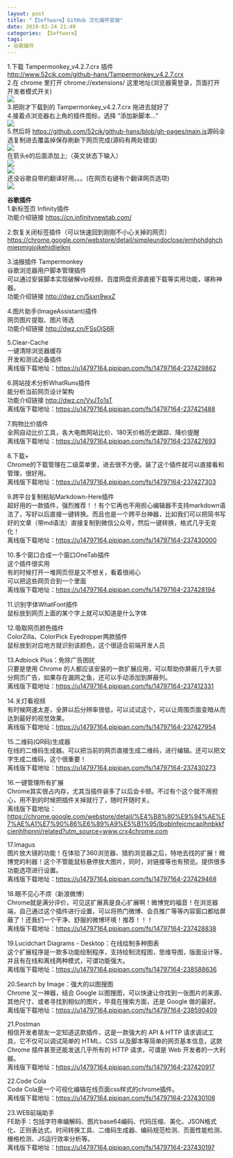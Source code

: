 ```yaml
---
layout: post
title: "【Software】GitHub 汉化插件安装"
date: 2019-02-24 21:49
categories: 【Software】
tags:
- 谷歌插件
---
```

1.下载 Tampermonkey_v4.2.7.crx 插件  
<http://www.52cik.com/github-hans/Tampermonkey_v4.2.7.crx>  
2.在 chrome 里打开 chrome://extensions/ 这里地址(浏览器需登录，页面打开开发者模式开关)  
![](http://a4.qpic.cn/psb?/57f6398e-db93-428d-8871-6d2527ad188f/CfMnXR9K2C50JAZqD09KAae3nG5YRvqEDCrR9wTdsM8!/b/dL8AAAAAAAAA&ek=1&kp=1&pt=0&bo=KgInAQAAAAADEDs!&tl=1&su=0250883697&tm=1553403600&sce=0-12-12&rf=2-9)  
3.把刚才下载到的 Tampermonkey_v4.2.7.crx 拖进去就好了  
4.接着点浏览器右上角的插件图标，选择 “添加新脚本...”  
![](http://a3.qpic.cn/psb?/57f6398e-db93-428d-8871-6d2527ad188f/JKTEOEi*paGKt2g00iOaGJLD.yvimSG.VqB8..Hvg.M!/b/dL4AAAAAAAAA&ek=1&kp=1&pt=0&bo=KgInAQAAAAADEDs!&tl=1&su=010322961&tm=1553403600&sce=0-12-12&rf=2-9)  
5.然后将 <https://github.com/52cik/github-hans/blob/gh-pages/main.js>源码全选复制进去覆盖掉保存刷新下网页完成(源码有两处错误)  
![](http://a3.qpic.cn/psb?/57f6398e-db93-428d-8871-6d2527ad188f/gaxqdnlqhbp0G.B7L.8DkWdhGUWvVadrkdaNIBUoKwY!/b/dL4AAAAAAAAA&ek=1&kp=1&pt=0&bo=KgIoAQAAAAADEDQ!&tl=1&su=0162232145&tm=1553403600&sce=0-12-12&rf=2-9)  
在箭头e的后面添加上;（英文状态下输入）  
![](http://a3.qpic.cn/psb?/57f6398e-db93-428d-8871-6d2527ad188f/Y5.rb24m.1irT.yimy5B1q4XJKlqqDgvvfpZt3H5IQo!/b/dLYAAAAAAAAA&ek=1&kp=1&pt=0&bo=KgInAQAAAAADEDs!&tl=1&su=0153017089&tm=1553403600&sce=0-12-12&rf=2-9)  
![](http://a1.qpic.cn/psb?/57f6398e-db93-428d-8871-6d2527ad188f/b5nUsMPPmw1UTxO*ZV7WMRLzeqboPOHDLzOoNZ62JDY!/b/dLgAAAAAAAAA&ek=1&kp=1&pt=0&bo=KgInAQAAAAADEDs!&tl=1&su=0168626897&tm=1553403600&sce=0-12-12&rf=2-9)  
还没谷歌自带的翻译好用。。。(在网页右键有个翻译网页选项)  
![](http://a4.qpic.cn/psb?/57f6398e-db93-428d-8871-6d2527ad188f/T*fcWwq.wlIBm27dNR1i1UzfgKj0IKxn0twVC2r*d90!/b/dL8AAAAAAAAA&ek=1&kp=1&pt=0&bo=KgInAQAAAAADEDs!&tl=1&su=0254988353&tm=1553403600&sce=0-12-12&rf=2-9)  



**谷歌插件**  
1.新标签页 Infinity插件  
功能介绍链接 <https://cn.infinitynewtab.com/>  

2.恢复关闭标签插件（可以快速回到刚刚不小心关掉的网页）  
<https://chrome.google.com/webstore/detail/simpleundoclose/emhohdghchmjepmigjojkehidlielknj>  

3.油猴插件 Tampermonkey  
谷歌浏览器用户脚本管理插件  
可以通过安装脚本实现破解vip视频、百度网盘资源直接下载等实用功能，堪称神器。  
功能介绍链接 <http://dwz.cn/5sxn9wxZ>  

4.图片助手(ImageAssistant)插件  
网页图片提取、图片筛选  
功能介绍链接 <http://dwz.cn/FSsOjS6R>  

5.Clear-Cache  
一键清除浏览器缓存  
开发和测试必备插件  
离线版下载地址：<https://u14797164.pipipan.com/fs/14797164-237429862>  

6.网站技术分析WhatRuns插件  
能分析当前网页设计架构  
功能介绍链接 <http://dwz.cn/VvJTo1sT>  
离线版下载地址：<https://u14797164.pipipan.com/fs/14797164-237421488>  

7.购物比价插件  
全网自动比价工具，各大电商网站比价、180天价格历史跟踪、降价提醒  
离线版下载地址：<https://u14797164.pipipan.com/fs/14797164-237427693>  

8.下载+  
Chrome的下载管理在二级菜单里，进去很不方便。装了这个插件就可以直接看和管理，很好用。  
离线版下载地址：<https://u14797164.pipipan.com/fs/14797164-237427303>  

9.跨平台复制粘贴Markdown-Here插件  
超好用的一款插件，强烈推荐！！有个它再也不用担心编辑器不支持markdown语法了，写好以后直接一键转换。而且也是一个跨平台神器，比如我们可以把简书写好的文章（带md语法）直接复制到微信公众号，然后一键转换，格式几乎无变化！  
离线版下载地址：<https://u14797164.pipipan.com/fs/14797164-237430000>  

10.多个窗口合成一个窗口OneTab插件  
这个插件很实用  
有的时候打开一堆网页但是又不想关，看着很闹心  
可以把这些网页合到一个里面  
离线版下载地址：<https://u14797164.pipipan.com/fs/14797164-237428194>  

11.识别字体WhatFont插件  
鼠标放到网页上面的某个字上就可以知道是什么字体  

12.吸取网页颜色插件  
ColorZilla、ColorPick Eyedropper两款插件  
鼠标放到对应地方就识别该颜色，这个很适合前端开发人员  

13.Adblock Plus：免除广告困扰  
只要是使用 Chrome 的人都应该安装的一款扩展应用，可以帮助你屏蔽几乎大部分网页广告，如果存在漏网之鱼，还可以手动添加到屏蔽列。  
离线版下载地址：<https://u14797164.pipipan.com/fs/14797164-237412331>  

14.关灯看视频  
有时候网速太差，全屏以后分辨率很低，可以试试这个，可以让周围页面变暗从而达到最好的视觉效果。  
离线版下载地址：<https://u14797164.pipipan.com/fs/14797164-237427954>  

15.二维码(QR码)生成器  
在线的二维码生成器。可以把当前的网页直接生成二维码，进行编辑。还可以把文字生成二维码，这个很重要！  
离线版下载地址：<https://u14797164.pipipan.com/fs/14797164-237430273>  

16.一键管理所有扩展  
Chrome其实很占内存，尤其当插件装多了以后会卡顿。不过有个这个就不用担心，用不到的时候把插件关掉就行了，随时开随时关。  
离线版下载地址：<https://chrome.google.com/webstore/detail/%E4%B8%80%E9%94%AE%E7%AE%A1%E7%90%86%E6%89%A9%E5%B1%95/lboblnfejcmcaplhnbkkfcienhlhpnni/related?utm_source=www.crx4chrome.com>  

17.Imagus  
图片放大镜的功能！在体验了360浏览器、猎豹浏览器之后，特地去找的扩展！微博党的利器！这个不管能鼠标悬停放大图片，同时，对链接等也有预览。提供很多功能选项进行设置。  
离线版下载地址：<https://u14797164.pipipan.com/fs/14797164-237429468>  

18.眼不见心不烦（新浪微博）  
Chrome就是满分评价，可见这扩展真是良心扩展啊！微博党的福音！在浏览器端，自己通过这个插件进行设置，可以将热门微博、会员推广等等内容窗口都给屏蔽了！还我们一个干净、舒服的微博环境！推荐！！！  
离线版下载地址：<https://u14797164.pipipan.com/fs/14797164-237428838>  

19.Lucidchart Diagrams - Desktop：在线绘制多种图表  
这个扩展程序是一款多功能绘制程序，支持绘制流程图，思维导图，版面设计等，并且有在线和离线两种模式，可谓功能强大。  
离线版下载地址：<https://u14797164.pipipan.com/fs/14797164-238588636>  

20.Search by Image：强大的以图搜图  
Chrome 又一神器，结合 Google 以图搜图，可以快速让你找到一张图片的来源、其他尺寸、或者寻找到相似的图片，毕竟在搜索方面，还是 Google 做的最好。  
离线版下载地址：<https://u14797164.pipipan.com/fs/14797164-238590409>  

21.Postman  
相信开发者朋友一定知道这款插件，这是一款强大的 API & HTTP 请求调试工具，它不仅可以调试简单的 HTML、CSS 以及脚本等简单的网页基本信息，这款 Chrome 插件甚至还能发送几乎所有的 HTTP 请求，可谓是 Web 开发者的一大利器。  
离线版下载地址：<https://u14797164.pipipan.com/fs/14797164-237420917>  

22.Code Cola  
Code Cola是一个可视化编辑在线页面css样式的chrome插件。  
离线版下载地址：<https://u14797164.pipipan.com/fs/14797164-237430108>  

23.WEB前端助手  
FE助手：包括字符串编解码、图片base64编码、代码压缩、美化、JSON格式化、正则表达式、时间转换工具、二维码生成器、编码规范检测、页面性能检测、栅格检测、JS运行效率分析等。  
离线版下载地址：<https://u14797164.pipipan.com/fs/14797164-237430197>  